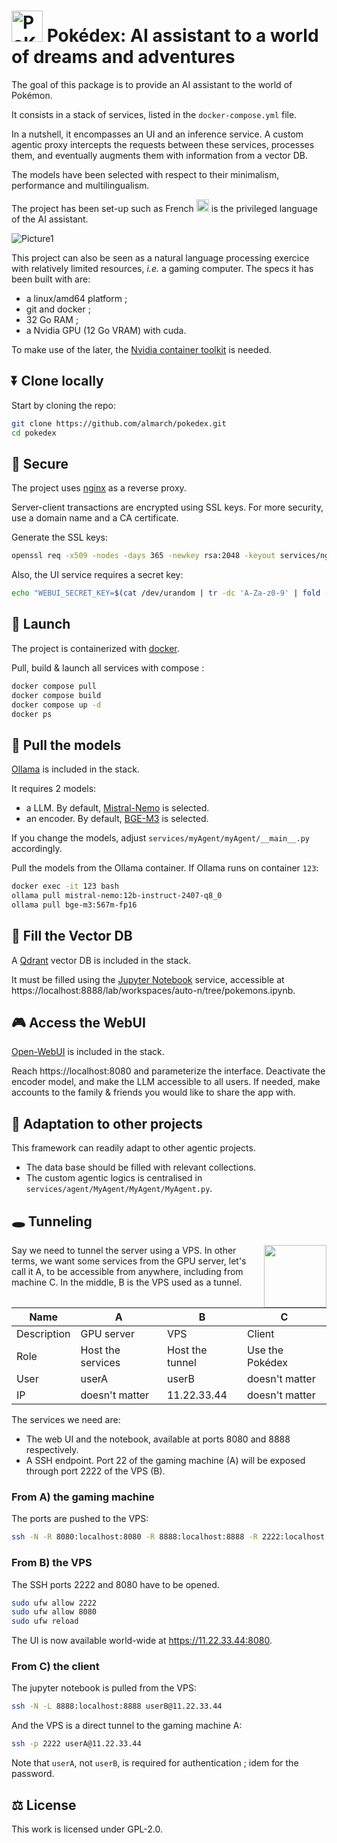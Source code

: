 # <img src="https://github.com/user-attachments/assets/bfe58e17-99f6-4ad7-af1a-ce25b21cbc6a" alt="PoKéDeX" width="50"/> Pokédex: AI assistant to a world of dreams and adventures

The goal of this package is to provide an AI assistant to the world of Pokémon.

It consists in a stack of services, listed in the `docker-compose.yml` file.

In a nutshell, it encompasses an UI and an inference service. A custom agentic proxy intercepts the requests between these services, processes them, and eventually augments them with information from a vector DB.

The models have been selected with respect to their minimalism, performance and multilingualism.

The project has been set-up such as French <img src="https://upload.wikimedia.org/wikipedia/commons/c/c3/Flag_of_France.svg" alt="fr" width="20"/> is the privileged language of the AI assistant.

![Picture1](https://github.com/user-attachments/assets/d3b2aea5-9b25-4bcd-9c53-92093d1b450a)

This project can also be seen as a natural language processing exercice with relatively limited resources, _i.e._ a gaming computer. The specs it has been built with are:

- a linux/amd64 platform ;
- git and docker ;
- 32 Go RAM ;
- a Nvidia GPU (12 Go VRAM) with cuda.

To make use of the later, the [Nvidia container toolkit](https://docs.nvidia.com/datacenter/cloud-native/container-toolkit/latest/install-guide.html) is needed.

## ⏬ Clone locally

Start by cloning the repo:

```sh
git clone https://github.com/almarch/pokedex.git
cd pokedex
```

## 🔐 Secure

The project uses [nginx](https://github.com/nginx/nginx) as a reverse proxy.

Server-client transactions are encrypted using SSL keys. For more security, use a domain name and a CA certificate.

Generate the SSL keys:

```sh
openssl req -x509 -nodes -days 365 -newkey rsa:2048 -keyout services/nginx/ssl/ssl.key -out services/nginx/ssl/ssl.crt -subj "/CN=localhost"
```

Also, the UI service requires a secret key:

```sh
echo "WEBUI_SECRET_KEY=$(cat /dev/urandom | tr -dc 'A-Za-z0-9' | fold -w 32 | head -n 1)" > .env
```

## 🚀 Launch

The project is containerized with [docker](https://github.com/docker).

Pull, build & launch all services with compose :

```sh
docker compose pull
docker compose build
docker compose up -d
docker ps
```

## 🦙 Pull the models

[Ollama](https://github.com/ollama/ollama) is included in the stack.

It requires 2 models:
- a LLM. By default, [Mistral-Nemo](https://huggingface.co/mistralai/Mistral-Nemo-Instruct-2407) is selected.
- an encoder. By default, [BGE-M3](https://huggingface.co/BAAI/bge-m3) is selected.

If you change the models, adjust `services/myAgent/myAgent/__main__.py` accordingly.

Pull the models from the Ollama container. If Ollama runs on container `123`:

```sh
docker exec -it 123 bash
ollama pull mistral-nemo:12b-instruct-2407-q8_0
ollama pull bge-m3:567m-fp16
```

## 🧩 Fill the Vector DB

A [Qdrant](https://github.com/qdrant/qdrant) vector DB is included in the stack.

It must be filled using the [Jupyter Notebook](https://github.com/jupyter/notebook) service, accessible at https://localhost:8888/lab/workspaces/auto-n/tree/pokemons.ipynb.

## 🎮 Access the WebUI

[Open-WebUI](https://github.com/open-webui/open-webui) is included in the stack.

Reach https://localhost:8080 and parameterize the interface. Deactivate the encoder model, and make the LLM accessible to all users. If needed, make accounts to the family & friends you would like to share the app with.

## 🔀 Adaptation to other projects

This framework can readily adapt to other agentic projects.

- The data base should be filled with relevant collections.
- The custom agentic logics is centralised in `services/agent/MyAgent/MyAgent/MyAgent.py`.

## 🕳️ Tunneling

<img src="https://github.com/user-attachments/assets/86197798-9039-484b-9874-85f529fba932" width="100px" align="right"/>

Say we need to tunnel the server using a VPS. In other terms, we want some services from the GPU server, let's call it A, to be accessible from anywhere, including from machine C. In the middle, B is the VPS used as a tunnel. 

Name|A  |B  |C  |
---|---|---|---
Description|GPU server  |VPS  |Client  |
Role|Host the services  |Host the tunnel  |Use the Pokédex  | 
User|userA  |userB  | doesn't matter   | 
IP|doesn't matter  |11.22.33.44  | doesn't matter  | 

The services we need are:
- The web UI and the notebook, available at ports 8080 and 8888 respectively.
- A SSH endpoint. Port 22 of the gaming machine (A) will be exposed through port 2222 of the VPS (B).

### From A) the gaming machine
The ports are pushed to the VPS:

```sh
ssh -N -R 8080:localhost:8080 -R 8888:localhost:8888 -R 2222:localhost:22 userB@11.22.33.44
```

### From B) the VPS
The SSH ports 2222 and 8080 have to be opened.

```sh
sudo ufw allow 2222
sudo ufw allow 8080
sudo ufw reload
```

The UI is now available world-wide at https://11.22.33.44:8080.

### From C) the client
The jupyter notebook is pulled from the VPS:

```sh
ssh -N -L 8888:localhost:8888 userB@11.22.33.44
```

And the VPS is a direct tunnel to the gaming machine A:

```sh
ssh -p 2222 userA@11.22.33.44
```

Note that `userA`, not `userB`, is required for authentication ; idem for the password.

## ⚖️ License

This work is licensed under GPL-2.0.
